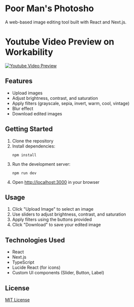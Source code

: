 # Poor Man's Photosho

A web-based image editing tool built with React and Next.js.


# Youtube Video Preview on Workability

[![Youtube Video Preview](https://img.youtube.com/vi/5ffaiyeSiUc/0.jpg)](https://www.youtube.com/watch?v=5ffaiyeSiUc)


## Features

- Upload images
- Adjust brightness, contrast, and saturation
- Apply filters (grayscale, sepia, invert, warm, cool, vintage)
- Blur effect
- Download edited images

## Getting Started

1. Clone the repository
2. Install dependencies:
   ```
   npm install
   ```
3. Run the development server:
   ```
   npm run dev
   ```
4. Open [http://localhost:3000](http://localhost:3000) in your browser

## Usage

1. Click "Upload Image" to select an image
2. Use sliders to adjust brightness, contrast, and saturation
3. Apply filters using the buttons provided
4. Click "Download" to save your edited image

## Technologies Used

- React
- Next.js
- TypeScript
- Lucide React (for icons)
- Custom UI components (Slider, Button, Label)

## License

[MIT License](LICENSE)
